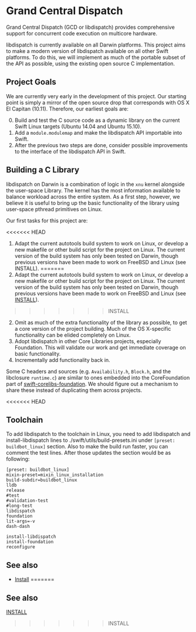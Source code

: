# Grand Central Dispatch

Grand Central Dispatch (GCD or libdispatch) provides comprehensive support for concurrent code execution on multicore hardware.

libdispatch is currently available on all Darwin platforms. This project aims to make a modern version of libdispatch available on all other Swift platforms. To do this, we will implement as much of the portable subset of the API as possible, using the existing open source C implementation.

## Project Goals

We are currently very early in the development of this project. Our starting point is simply a mirror of the open source drop that corresponds with OS X El Capitan (10.11). Therefore, our earliest goals are:

0. Build and test the C source code as a dynamic library on the current Swift Linux targets (Ubuntu 14.04 and Ubuntu 15.10).
0. Add a `module.modulemap` and make the libdispatch API importable into Swift.
0. After the previous two steps are done, consider possible improvements to the interface of the libdispatch API in Swift.

## Building a C Library

libdispatch on Darwin is a combination of logic in the `xnu` kernel alongside the user-space Library. The kernel has the most information available to balance workload across the entire system. As a first step, however, we believe it is useful to bring up the basic functionality of the library using user-space pthread primitives on Linux.

Our first tasks for this project are:

<<<<<<< HEAD
1. Adapt the current autotools build system to work on Linux, or develop a new makefile or other build script for the project on Linux. The current version of the build system has only been tested on Darwin, though previous versions have been made to work on FreeBSD and Linux (see INSTALL).
=======
1. Adapt the current autotools build system to work on Linux, or develop a new makefile or other build script for the project on Linux. The current version of the build system has only been tested on Darwin, though previous versions have been made to work on FreeBSD and Linux (see [INSTALL](INSTALL.md)).
>>>>>>> INSTALL
2. Omit as much of the extra functionality of the library as possible, to get a core version of the project building. Much of the OS X-specific functionality can be elided completely on Linux.
3. Adopt libdispatch in other Core Libraries projects, especially Foundation. This will validate our work and get immediate coverage on basic functionality.
4. Incrementally add functionality back in.

Some C headers and sources (e.g. `Availability.h`, `Block.h`, and the libclosure `runtime.c`) are similar to ones embedded into the CoreFoundation part of [swift-corelibs-foundation](http://github.com/apple/swift-corelibs-foundation). We should figure out a mechanism to share these instead of duplicating them across projects.

<<<<<<< HEAD
## Toolchain
To add libdispatch to the toolchain in Linux, you need to add libdispatch and install-libdispatch lines to ./swift/utils/build-presets.ini under `[preset: buildbot_linux]` section. Also to make the build run faster, you can comment the test lines. After those updates the section would be as following:

```
[preset: buildbot_linux]
mixin-preset=mixin_linux_installation
build-subdir=buildbot_linux
lldb
release
#test
#validation-test
#long-test
libdispatch
foundation
lit-args=-v
dash-dash

install-libdispatch
install-foundation
reconfigure
```

## See also

* [Install](INSTALL)
=======
## See also

[INSTALL](INSTALL.md)
>>>>>>> INSTALL
